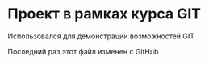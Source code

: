 # Проект в рамках курса GIT

Использовался для демонстрации возможностей GIT

Последний раз этот файл изменен с GitHub
